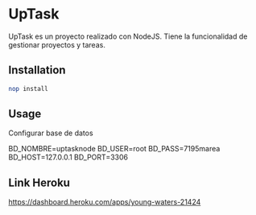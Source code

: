 # UpTask

UpTask es un proyecto realizado con NodeJS. 
Tiene la funcionalidad de gestionar proyectos y tareas.


## Installation

```bash
nop install
```


## Usage 

Configurar base de datos

BD_NOMBRE=uptasknode
BD_USER=root
BD_PASS=7195marea
BD_HOST=127.0.0.1
BD_PORT=3306


## Link Heroku

https://dashboard.heroku.com/apps/young-waters-21424
